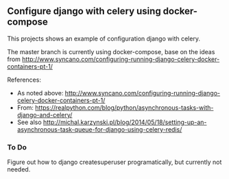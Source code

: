 ## Configure django with celery using docker-compose

This projects shows an example of configuration django with celery.

The master branch is currently using docker-compose, base on the ideas from http://www.syncano.com/configuring-running-django-celery-docker-containers-pt-1/

References:
  - As noted above: http://www.syncano.com/configuring-running-django-celery-docker-containers-pt-1/
  - From: https://realpython.com/blog/python/asynchronous-tasks-with-django-and-celery/
  - See also http://michal.karzynski.pl/blog/2014/05/18/setting-up-an-asynchronous-task-queue-for-django-using-celery-redis/

### To Do
Figure out how to django createsuperuser programatically, but currently not needed.
